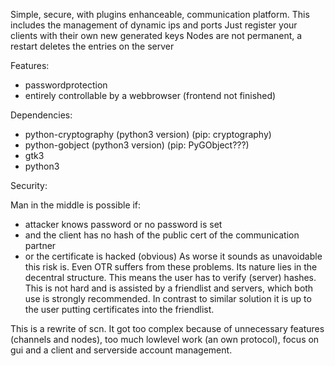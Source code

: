 Simple, secure, with plugins enhanceable, communication platform.
This includes the management of dynamic ips and ports
Just register your clients with their own new generated keys
Nodes are not permanent, a restart deletes the entries on the server

Features:
* passwordprotection
* entirely controllable by a webbrowser (frontend not finished)

Dependencies:
* python-cryptography (python3 version) (pip: cryptography)
* python-gobject (python3 version) (pip: PyGObject???)
* gtk3
* python3

Security:

Man in the middle is possible if:
* attacker knows password or no password is set
* and the client has no hash of the public cert of the communication partner
* or the certificate is hacked (obvious)
As worse it sounds as unavoidable this risk is. Even OTR suffers from these problems.
Its nature lies in the decentral structure.
This means the user has to verify (server) hashes. This is not hard and is assisted by a friendlist and servers, 
which both use is strongly recommended.
In contrast to similar solution it is up to the user putting certificates into the friendlist.



This is a rewrite of scn.
It got too complex because of unnecessary features (channels and nodes), too much lowlevel work (an own protocol), focus on gui and a client and serverside account management.



